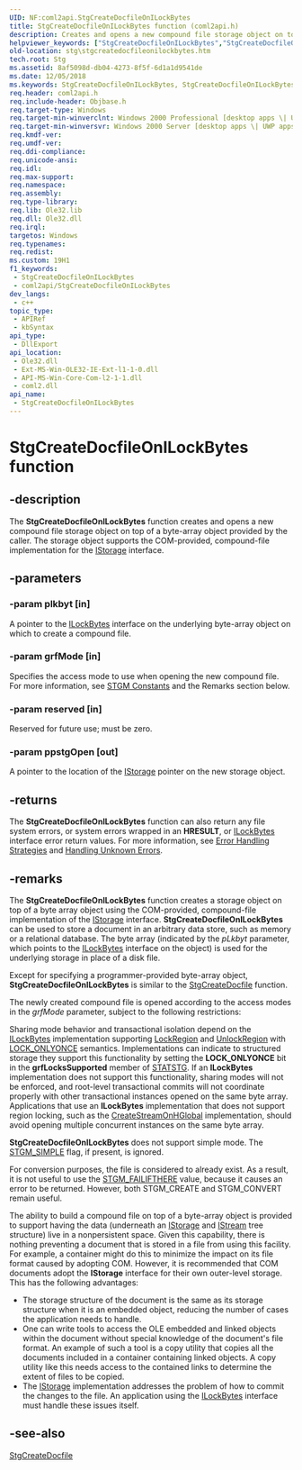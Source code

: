 ```yaml
---
UID: NF:coml2api.StgCreateDocfileOnILockBytes
title: StgCreateDocfileOnILockBytes function (coml2api.h)
description: Creates and opens a new compound file storage object on top of a byte-array object provided by the caller.
helpviewer_keywords: ["StgCreateDocfileOnILockBytes","StgCreateDocfileOnILockBytes function [Structured Storage]","_stg_stgcreatedocfileonilockbytes","coml2api/StgCreateDocfileOnILockBytes","stg.stgcreatedocfileonilockbytes"]
old-location: stg\stgcreatedocfileonilockbytes.htm
tech.root: Stg
ms.assetid: 8af5098d-db04-4273-8f5f-6d1a1d9541de
ms.date: 12/05/2018
ms.keywords: StgCreateDocfileOnILockBytes, StgCreateDocfileOnILockBytes function [Structured Storage], _stg_stgcreatedocfileonilockbytes, coml2api/StgCreateDocfileOnILockBytes, stg.stgcreatedocfileonilockbytes
req.header: coml2api.h
req.include-header: Objbase.h
req.target-type: Windows
req.target-min-winverclnt: Windows 2000 Professional [desktop apps \| UWP apps]
req.target-min-winversvr: Windows 2000 Server [desktop apps \| UWP apps]
req.kmdf-ver: 
req.umdf-ver: 
req.ddi-compliance: 
req.unicode-ansi: 
req.idl: 
req.max-support: 
req.namespace: 
req.assembly: 
req.type-library: 
req.lib: Ole32.lib
req.dll: Ole32.dll
req.irql: 
targetos: Windows
req.typenames: 
req.redist: 
ms.custom: 19H1
f1_keywords:
 - StgCreateDocfileOnILockBytes
 - coml2api/StgCreateDocfileOnILockBytes
dev_langs:
 - c++
topic_type:
 - APIRef
 - kbSyntax
api_type:
 - DllExport
api_location:
 - Ole32.dll
 - Ext-MS-Win-OLE32-IE-Ext-l1-1-0.dll
 - API-MS-Win-Core-Com-l2-1-1.dll
 - coml2.dll
api_name:
 - StgCreateDocfileOnILockBytes
---
```


# StgCreateDocfileOnILockBytes function


## -description

The <b>StgCreateDocfileOnILockBytes</b> function creates and opens a new compound file storage object on top of a byte-array object provided by the caller. The storage object supports the COM-provided, compound-file implementation for the 
<a href="/windows/desktop/api/objidl/nn-objidl-istorage">IStorage</a> interface.

## -parameters

### -param plkbyt [in]

A pointer to the 
<a href="/windows/desktop/api/objidl/nn-objidl-ilockbytes">ILockBytes</a> interface on the underlying byte-array object on which to create a compound file.

### -param grfMode [in]

Specifies the access mode to use when opening the new compound file. For more information, see <a href="/windows/desktop/Stg/stgm-constants">STGM Constants</a> and the Remarks section below.

### -param reserved [in]

Reserved for future use; must be zero.

### -param ppstgOpen [out]

A pointer to the location of the 
<a href="/windows/desktop/api/objidl/nn-objidl-istorage">IStorage</a> pointer on the new storage object.

## -returns

The <b>StgCreateDocfileOnILockBytes</b> function can also return any file system errors, or system errors wrapped in an <b>HRESULT</b>, or 
<a href="/windows/desktop/api/objidl/nn-objidl-ilockbytes">ILockBytes</a> interface error return values. For more information, see 
<a href="/windows/desktop/com/error-handling-strategies">Error Handling Strategies</a> and 
<a href="/windows/desktop/com/handling-unknown-errors">Handling Unknown Errors</a>.

## -remarks

The 
<b>StgCreateDocfileOnILockBytes</b> function creates a storage object on top of a byte array object using the COM-provided, compound-file implementation of the 
<a href="/windows/desktop/api/objidl/nn-objidl-istorage">IStorage</a> interface. 
<b>StgCreateDocfileOnILockBytes</b> can be used to store a document in an arbitrary data store, such as memory or a relational database. The byte array (indicated by the <i>pLkbyt</i> parameter, which points to the 
<a href="/windows/desktop/api/objidl/nn-objidl-ilockbytes">ILockBytes</a> interface on the object) is used for the underlying storage in place of a disk file.

Except for specifying a programmer-provided byte-array object, 
<b>StgCreateDocfileOnILockBytes</b> is similar to the 
<a href="/windows/desktop/api/coml2api/nf-coml2api-stgcreatedocfile">StgCreateDocfile</a> function. 

The newly created compound file is opened according to the access modes in the <i>grfMode</i> parameter, subject to the following restrictions: 

Sharing mode behavior and transactional isolation depend on the <a href="/windows/desktop/api/objidl/nn-objidl-ilockbytes">ILockBytes</a> implementation supporting <a href="/windows/desktop/api/objidl/nf-objidl-ilockbytes-lockregion">LockRegion</a> and <a href="/windows/desktop/api/objidl/nf-objidl-ilockbytes-unlockregion">UnlockRegion</a> with <a href="/windows/desktop/api/objidl/ne-objidl-locktype">LOCK_ONLYONCE</a> semantics.  Implementations can indicate to structured storage they support this functionality by setting the <b>LOCK_ONLYONCE</b> bit in the <b>grfLocksSupported</b> member of <a href="/windows/desktop/api/objidl/ns-objidl-statstg">STATSTG</a>.  If an <b>ILockBytes</b> implementation does not support this functionality, sharing modes will not be enforced, and root-level transactional commits will not coordinate properly with other transactional instances opened on the same byte array.  Applications that use an <b>ILockBytes</b> implementation that does not support region locking, such as the <a href="/windows/desktop/api/combaseapi/nf-combaseapi-createstreamonhglobal">CreateStreamOnHGlobal</a> implementation, should avoid opening multiple concurrent instances on the same byte array.

<b>StgCreateDocfileOnILockBytes</b> does not support simple mode.  The <a href="/windows/desktop/Stg/stgm-constants">STGM_SIMPLE</a> flag, if present, is ignored.

For conversion purposes, the file is considered to already exist. As a result, it is not useful to use the <a href="/windows/desktop/Stg/stgm-constants">STGM_FAILIFTHERE</a> value, because it causes an error to be returned. However, both STGM_CREATE and STGM_CONVERT remain useful.

The ability to build a compound file on top of a byte-array object is provided to support having the data (underneath an 
<a href="/windows/desktop/api/objidl/nn-objidl-istorage">IStorage</a> and 
<a href="/windows/desktop/api/objidl/nn-objidl-istream">IStream</a> tree structure) live in a nonpersistent space. Given this capability, there is nothing preventing a document that is stored in a file from using this facility. For example, a container might do this to minimize the impact on its file format caused by adopting COM. However, it is recommended that COM documents adopt the 
<b>IStorage</b> interface for their own outer-level storage. This has the following advantages:

<ul>
<li>The storage structure of the document is the same as its storage structure when it is an embedded object, reducing the number of cases the application needs to handle.</li>
<li>One can write tools to access the OLE embedded and linked objects within the document without special knowledge of the document's file format. An example of such a tool is a copy utility that copies all the documents included in a container containing linked objects. A copy utility like this needs access to the contained links to determine the extent of files to be copied.</li>
<li>The 
<a href="/windows/desktop/api/objidl/nn-objidl-istorage">IStorage</a> implementation addresses the problem of how to commit the changes to the file. An application using the 
<a href="/windows/desktop/api/objidl/nn-objidl-ilockbytes">ILockBytes</a> interface must handle these issues itself.</li>
</ul>

## -see-also

<a href="/windows/desktop/api/coml2api/nf-coml2api-stgcreatedocfile">StgCreateDocfile</a>